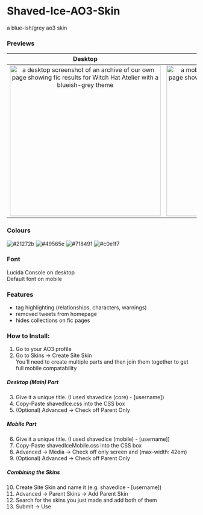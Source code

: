 # Shaved-Ice-AO3-Skin
a blue-ish/grey ao3 skin

### Previews

Desktop   |  Mobile
:--------:|:---------:
<img src="https://github.com/greysonGhost/Shaved-Ice-AO3-Skin/blob/main/Preview-Desktop.png?raw=true" alt="a desktop screenshot of an archive of our own page showing fic results for Witch Hat Atelier with a blueish-grey theme" height="400"/>  |  <img src="https://github.com/greysonGhost/Shaved-Ice-AO3-Skin/blob/main/Preview-Mobile.jpg?raw=true" alt="a mobile screenshot of an archive of our own page showing fic results for Witch Hat Atelier with a blueish-grey theme" height="400"/>

### Colours

![#21272b](https://place-hold.it/80/21272b/ffffff&text=21272b)
![#49565e](https://place-hold.it/80/49565e/ffffff&text=49565e)
![#718491](https://place-hold.it/80/718491/000000&text=718491)
![#c0e1f7](https://place-hold.it/80/c0e1f7/000000&text=c0e1f7)

### Font
Lucida Console on desktop  
Default font on mobile

### Features
- tag highlighting (relationships, characters, warnings)
- removed tweets from homepage
- hides collections on fic pages

### How to Install:

1. Go to your AO3 profile
2. Go to Skins -> Create Site Skin  
You'll need to create multiple parts and then join them together to get full mobile compatability

##### Desktop (Main) Part
3. Give it a unique title. (I used shavedIce (core) - [username])
4. Copy-Paste shavedIce.css into the CSS box
5. (Optional) Advanced -> Check off Parent Only

##### Mobile Part
6. Give it a unique title. (I used shavedIce (mobile) - [username])
7. Copy-Paste shavedIceMobile.css into the CSS box
8. Advanced -> Media -> Check off only screen and (max-width: 42em)
9. (Optional) Advanced -> Check off Parent Only

##### Combining the Skins
10. Create Site Skin and name it (e.g. shavedIce - [username])
11. Advanced -> Parent Skins -> Add Parent Skin
12. Search for the skins you just made and add both of them
13. Submit -> Use
